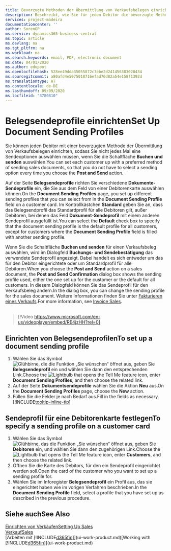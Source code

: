 ```yaml
---
title: Bevorzugte Methoden der Übermittlung von Verkaufsbelegen einrichten | Microsoft Docs
description: Beschreibt, wie Sie für jeden Debitor die bevorzugte Methode zum Versenden von Verkaufsdokumenten, z.B. E-Mail, PDF, elektronisches Dokument usw., einrichten.
services: project-madeira
documentationcenter: ''
author: SorenGP
ms.service: dynamics365-business-central
ms.topic: article
ms.devlang: na
ms.tgt_pltfrm: na
ms.workload: na
ms.search.keywords: email, PDF, electronic document
ms.date: 04/01/2020
ms.author: edupont
ms.openlocfilehash: 528ee49dda35055872c7ebe2d241456383028434
ms.sourcegitcommit: a80afd4e5075018716efad76d82a54e158f1392d
ms.translationtype: HT
ms.contentlocale: de-DE
ms.lasthandoff: 09/09/2020
ms.locfileid: "3780810"
---
```

# <a name="set-up-document-sending-profiles"></a><span data-ttu-id="bc2b1-103">Belegsendeprofile einrichten</span><span class="sxs-lookup"><span data-stu-id="bc2b1-103">Set Up Document Sending Profiles</span></span>
<span data-ttu-id="bc2b1-104">Sie können jeden Debitor mit einer bevorzugten Methode der Übermittlung von Verkaufsbelegen einrichten, sodass Sie nicht jedes Mal eine Sendeoptionen auswählen müssen, wenn Sie die Schaltfläche **Buchen und senden** auswählen.</span><span class="sxs-lookup"><span data-stu-id="bc2b1-104">You can set each customer up with a preferred method of sending sales documents, so that you do not have to select a sending option every time you choose the **Post and Send** action.</span></span>

<span data-ttu-id="bc2b1-105">Auf der Seite **Belegsendeprofile** richten Sie verschiedene **Dokumente-Sendeprofile** ein, die Sie aus dem Feld von einer Debitorenkarte auswählen können.</span><span class="sxs-lookup"><span data-stu-id="bc2b1-105">On the **Document Sending Profiles** page, you set up different sending profiles that you can select from in the **Document Sending Profile** field on a customer card.</span></span> <span data-ttu-id="bc2b1-106">Im Kontrollkästchen **Standard** geben Sie an, dass das Belegsendprofil das Standardprofil für alle Debitoren gilt, außer Debitoren, bei denen das Feld **Dokument-Sendeprofil** mit einem anderen Sendeprofil ausgefüllt ist.</span><span class="sxs-lookup"><span data-stu-id="bc2b1-106">You can select the **Default** check box to specify that the document sending profile is the default profile for all customers, except for customers where the **Document Sending Profile** field is filled with another sending profile.</span></span>

<span data-ttu-id="bc2b1-107">Wenn Sie die Schaltfläche **Buchen und senden** für einen Verkaufsbeleg auswählen, wird im Dialogfeld **Buchungs- und Sendebestätigung** das verwendete Sendeprofil angezeigt. Dabei handelt es sich entweder um das für den Debitor eingerichtete oder um Standardprofil für alle Debitoren.</span><span class="sxs-lookup"><span data-stu-id="bc2b1-107">When you choose the **Post and Send** action on a sales document, the **Post and Send Confirmation** dialog box shows the sending profile used, either the one set up for the customer or the default for all customers.</span></span> <span data-ttu-id="bc2b1-108">In diesem Dialogfeld können Sie das Sendeprofil für den Verkaufsbeleg ändern.</span><span class="sxs-lookup"><span data-stu-id="bc2b1-108">In the dialog box, you can change the sending profile for the sales document.</span></span> <span data-ttu-id="bc2b1-109">Weitere Informationen finden Sie unter [Fakturieren eines Verkaufs](sales-how-invoice-sales.md).</span><span class="sxs-lookup"><span data-stu-id="bc2b1-109">For more information, see [Invoice Sales](sales-how-invoice-sales.md).</span></span>
<br><br>  

> [!Video https://www.microsoft.com/en-us/videoplayer/embed/RE4jzHH?rel=0]

## <a name="to-set-up-a-document-sending-profile"></a><span data-ttu-id="bc2b1-110">Einrichten von Belegsendeprofilen</span><span class="sxs-lookup"><span data-stu-id="bc2b1-110">To set up a document sending profile</span></span>
1. <span data-ttu-id="bc2b1-111">Wählen Sie das Symbol ![Glühbirne, die die Funktion „Sie wünschen“ öffnet](media/ui-search/search_small.png "Was möchten Sie tun?") aus, geben Sie **Belegsendeprofil** ein und wählen Sie dann den entsprechenden Link.</span><span class="sxs-lookup"><span data-stu-id="bc2b1-111">Choose the ![Lightbulb that opens the Tell Me feature](media/ui-search/search_small.png "Tell me what you want to do") icon, enter **Document Sending Profiles**, and then choose the related link.</span></span>
2. <span data-ttu-id="bc2b1-112">Auf der Seite **Dokumentsendeprofile** wählen Sie die Aktion **Neu** aus.</span><span class="sxs-lookup"><span data-stu-id="bc2b1-112">On the **Document Sending Profiles** page, choose the **New** action.</span></span>
3. <span data-ttu-id="bc2b1-113">Füllen Sie die Felder je nach Bedarf aus.</span><span class="sxs-lookup"><span data-stu-id="bc2b1-113">Fill in the fields as necessary.</span></span> [!INCLUDE[tooltip-inline-tip](includes/tooltip-inline-tip_md.md)]

## <a name="to-specify-a-sending-profile-on-a-customer-card"></a><span data-ttu-id="bc2b1-114">Sendeprofil für eine Debitorenkarte festlegen</span><span class="sxs-lookup"><span data-stu-id="bc2b1-114">To specify a sending profile on a customer card</span></span>
1. <span data-ttu-id="bc2b1-115">Wählen Sie das Symbol ![Glühbirne, das die Funktion „Sie wünschen“ öffnet](media/ui-search/search_small.png "Was möchten Sie tun?") aus, geben Sie **Debitoren** ein, und wählen Sie dann den zugehörigen Link.</span><span class="sxs-lookup"><span data-stu-id="bc2b1-115">Choose the ![Lightbulb that opens the Tell Me feature](media/ui-search/search_small.png "Tell me what you want to do") icon, enter **Customers**, and then choose the related link.</span></span>
2. <span data-ttu-id="bc2b1-116">Öffnen Sie die Karte des Debitors, für den ein Sendeprofil eingerichtet werden soll.</span><span class="sxs-lookup"><span data-stu-id="bc2b1-116">Open the card of the customer who you want to set up a sending profile for.</span></span>
3. <span data-ttu-id="bc2b1-117">Wählen Sie im Inforegister **Belegsendeprofil** ein Profil aus, das sie eingerichtet haben wie im vorigen Verfahren beschrieben.</span><span class="sxs-lookup"><span data-stu-id="bc2b1-117">In the **Document Sending Profile** field, select a profile that you have set up as described in the previous procedure.</span></span>

## <a name="see-also"></a><span data-ttu-id="bc2b1-118">Siehe auch</span><span class="sxs-lookup"><span data-stu-id="bc2b1-118">See Also</span></span>
[<span data-ttu-id="bc2b1-119">Einrichten von Verkäufen</span><span class="sxs-lookup"><span data-stu-id="bc2b1-119">Setting Up Sales</span></span>](sales-setup-sales.md)  
[<span data-ttu-id="bc2b1-120">Verkauf</span><span class="sxs-lookup"><span data-stu-id="bc2b1-120">Sales</span></span>](sales-manage-sales.md)  
<span data-ttu-id="bc2b1-121">[Arbeiten mit [!INCLUDE[d365fin](includes/d365fin_md.md)]](ui-work-product.md)</span><span class="sxs-lookup"><span data-stu-id="bc2b1-121">[Working with [!INCLUDE[d365fin](includes/d365fin_md.md)]](ui-work-product.md)</span></span>
